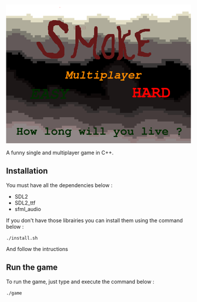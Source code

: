 ![](./images/title.png)

A funny single and multiplayer game in C++.

## Installation

You must have all the dependencies below :
* SDL2
* SDL2_ttf
* sfml_audio

If you don't have those librairies you can install them using the command below :
```{shell}
./install.sh
```
And follow the intructions

## Run the game

To run the game, just type and execute the command below :
```{shell}
./game
```
